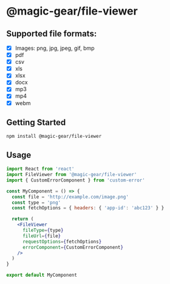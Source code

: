 # @magic-gear/file-viewer

## Supported file formats:

- [x] Images: png, jpg, jpeg, gif, bmp
- [x] pdf
- [x] csv
- [x] xls
- [x] xlsx
- [x] docx
- [x] mp3
- [x] mp4
- [x] webm

## Getting Started

```
npm install @magic-gear/file-viewer
```

## Usage

```jsx
import React from 'react'
import FileViewer from '@magic-gear/file-viewer'
import { CustomErrorComponent } from 'custom-error'

const MyComponent = () => {
  const file = 'http://example.com/image.png'
  const type = 'png'
  const fetchOptions = { headers: { 'app-id': 'abc123' } }

  return (
    <FileViewer
      fileType={type}
      fileUrl={file}
      requestOptions={fetchOptions}
      errorComponent={CustomErrorComponent}
    />
  )
}

export default MyComponent
```
